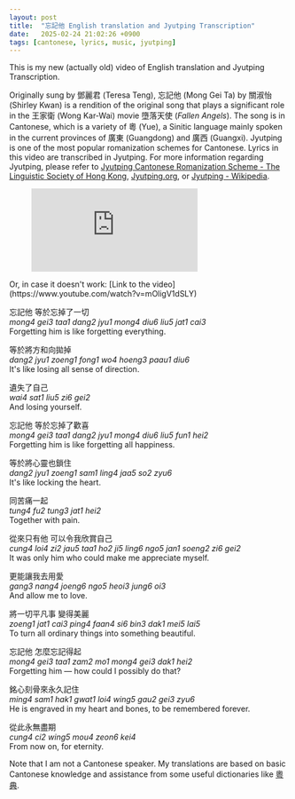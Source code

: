 ```yaml
---
layout: post
title:  "忘記他 English translation and Jyutping Transcription"
date:   2025-02-24 21:02:26 +0900
tags: [cantonese, lyrics, music, jyutping]
---
```


This is my new (actually old) video of English translation and Jyutping Transcription.

Originally sung by 鄧麗君 (Teresa Teng), 忘記他 (Mong Gei Ta) by 關淑怡 (Shirley Kwan) is a rendition of the original song that plays a significant role in the 王家衛 (Wong Kar-Wai) movie 墮落天使 (*Fallen Angels*). The song is in Cantonese, which is a variety of 粵 (Yue), a Sinitic language mainly spoken in the current provinces of 廣東 (Guangdong) and 廣西 (Guangxi). Jyutping is one of the most popular romanization schemes for Cantonese. Lyrics in this video are transcribed in Jyutping. For more information regarding Jyutping, please refer to [Jyutping Cantonese Romanization Scheme - The Linguistic Society of Hong Kong](https://lshk.org/jyutping-scheme/), [Jyutping.org](https://jyutping.org/en/), or [Jyutping - Wikipedia](https://en.wikipedia.org/wiki/Jyutping).

<!-- <div class="video-container">
  <iframe 
    src="https://www.youtube.com/embed/mOligV1dSLY?si=GHa46Q5cUn-9UnNv" 
    frameborder="0" 
    allow="accelerometer; autoplay; clipboard-write; encrypted-media; gyroscope; picture-in-picture" 
    allowfullscreen>
  </iframe>
</div> -->
<figure class="iframe-wrapper">
  <iframe src="https://www.youtube.com/embed/mOligV1dSLY?si=GHa46Q5cUn-9UnNv" frameborder="0" allowfullscreen></iframe>
</figure>
Or, in case it doesn't work: [Link to the video](https://www.youtube.com/watch?v=mOligV1dSLY)

忘記他 等於忘掉了一切  
*mong4 gei3 taa1 dang2 jyu1 mong4 diu6 liu5 jat1 cai3*  
Forgetting him is like forgetting everything.  

等於將方和向拋掉  
*dang2 jyu1 zoeng1 fong1 wo4 hoeng3 paau1 diu6*  
It's like losing all sense of direction.  

遺失了自己  
*wai4 sat1 liu5 zi6 gei2*  
And losing yourself.  

忘記他 等於忘掉了歡喜  
*mong4 gei3 taa1 dang2 jyu1 mong4 diu6 liu5 fun1 hei2*  
Forgetting him is like forgetting all happiness.  

等於將心靈也鎖住  
*dang2 jyu1 zoeng1 sam1 ling4 jaa5 so2 zyu6*  
It's like locking the heart.  

同苦痛一起  
*tung4 fu2 tung3 jat1 hei2*  
Together with pain.  

從來只有他 可以令我欣賞自己  
*cung4 loi4 zi2 jau5 taa1 ho2 ji5 ling6 ngo5 jan1 soeng2 zi6 gei2*  
It was only him who could make me appreciate myself.  

更能讓我去用愛  
*gang3 nang4 joeng6 ngo5 heoi3 jung6 oi3*  
And allow me to love.  

將一切平凡事 變得美麗  
*zoeng1 jat1 cai3 ping4 faan4 si6 bin3 dak1 mei5 lai5*  
To turn all ordinary things into something beautiful.  

忘記他 怎麼忘記得起  
*mong4 gei3 taa1 zam2 mo1 mong4 gei3 dak1 hei2*  
Forgetting him — how could I possibly do that?  

銘心刻骨來永久記住  
*ming4 sam1 hak1 gwat1 loi4 wing5 gau2 gei3 zyu6*  
He is engraved in my heart and bones, to be remembered forever.  

從此永無盡期  
*cung4 ci2 wing5 mou4 zeon6 kei4*  
From now on, for eternity.  

Note that I am not a Cantonese speaker. My translations are based on basic Cantonese knowledge and assistance from some useful dictionaries like [粵典](https://words.hk). 